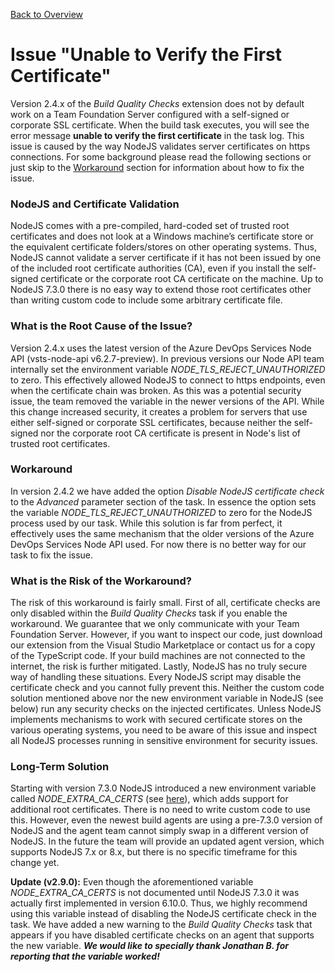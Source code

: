 [Back to Overview](./overview.md)

# Issue "Unable to Verify the First Certificate"
Version 2.4.x of the *Build Quality Checks* extension does not by default work on a Team Foundation Server configured with a self-signed or corporate
SSL certificate. When the build task executes, you will see the error message **unable to verify the first certificate** in the task log.
This issue is caused by the way NodeJS validates server certificates on https connections. For some background please read the following
sections or just skip to the [Workaround](#workaround) section for information about how to fix the issue.

### NodeJS and Certificate Validation
NodeJS comes with a pre-compiled, hard-coded set of trusted root certificates and does not look at a Windows machine’s certificate store or
the equivalent certificate folders/stores on other operating systems. Thus, NodeJS cannot validate a server certificate if it has not been
issued by one of the included root certificate authorities (CA), even if you install the self-signed certificate or the corporate root CA
certificate on the machine. Up to NodeJS 7.3.0 there is no easy way to extend those root certificates other than writing custom code to
include some arbitrary certificate file.

### What is the Root Cause of the Issue?
Version 2.4.x uses the latest version of the Azure DevOps Services Node API (vsts-node-api v6.2.7-preview). In previous versions our Node API team
internally set the environment variable *NODE_TLS_REJECT_UNAUTHORIZED* to zero. This effectively allowed NodeJS to connect to https endpoints,
even when the certificate chain was broken. As this was a potential security issue, the team removed the variable in the newer versions of the API.
While this change increased security, it creates a problem for servers that use either self-signed or corporate SSL certificates, because neither
the self-signed nor the corporate root CA certificate is present in Node's list of trusted root certificates.

### Workaround
In version 2.4.2 we have added the option *Disable NodeJS certificate check* to the *Advanced* parameter section of the task. In essence the option
sets the variable *NODE_TLS_REJECT_UNAUTHORIZED* to zero for the NodeJS process used by our task. While this solution is far from perfect, it effectively
uses the same mechanism that the older versions of the Azure DevOps Services Node API used. For now there is no better way for our task to fix
the issue.

### What is the Risk of the Workaround?
The risk of this workaround is fairly small. First of all, certificate checks are only disabled within the *Build Quality Checks* task if you enable
the workaround. We guarantee that we only communicate with your Team Foundation Server. However, if you want to inspect our code, just download our
extension from the Visual Studio Marketplace or contact us for a copy of the TypeScript code. If your build machines are not connected to the internet,
the risk is further mitigated. Lastly, NodeJS has no truly secure way of handling these situations. Every NodeJS script may disable the certificate
check and you cannot fully prevent this. Neither the custom code solution mentioned above nor the new environment variable in NodeJS (see below) run
any security checks on the injected certificates. Unless NodeJS implements mechanisms to work with secured certificate stores on the various operating
systems, you need to be aware of this issue and inspect all NodeJS processes running in sensitive environment for security issues.

### Long-Term Solution
Starting with version 7.3.0 NodeJS introduced a new environment variable called *NODE_EXTRA_CA_CERTS* (see [here](https://nodejs.org/dist/latest-v8.x/docs/api/cli.html#cli_node_extra_ca_certs_file)),
which adds support for additional root certificates. There is no need to write custom code to use this. However, even the newest build agents
are using a pre-7.3.0 version of NodeJS and the agent team cannot simply swap in a different version of NodeJS. In the future the team will provide an updated
agent version, which supports NodeJS 7.x or 8.x, but there is no specific timeframe for this change yet.

**Update (v2.9.0):** Even though the aforementioned variable *NODE_EXTRA_CA_CERTS* is not documented until NodeJS 7.3.0 it was actually
first implemented in version 6.10.0. Thus, we highly recommend using this variable instead of disabling the NodeJS certificate check in the
task. We have added a new warning to the *Build Quality Checks* task that appears if you have disabled certificate checks on an agent that
supports the new variable. __*We would like to specially thank Jonathan B. for reporting that the variable worked!*__